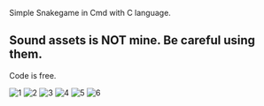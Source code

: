 Simple Snakegame in Cmd with C language.

## Sound assets is NOT mine. Be careful using them. ##

Code is free.

![1](https://github.com/user-attachments/assets/e16a9413-4823-4ead-9bb6-4732b0927a6a)
![2](https://github.com/user-attachments/assets/9db02499-b108-473c-bf9c-829674a44b5c)
![3](https://github.com/user-attachments/assets/8b71d190-6cbd-4425-ba48-462ad561b319)
![4](https://github.com/user-attachments/assets/edfeae49-9778-4b86-ad77-f1aea11f9c56)
![5](https://github.com/user-attachments/assets/e6f344a9-1b1b-443c-87ec-58cf72c17d1a)
![6](https://github.com/user-attachments/assets/a34f9880-67da-4bca-a76a-fbfa1214b824)
